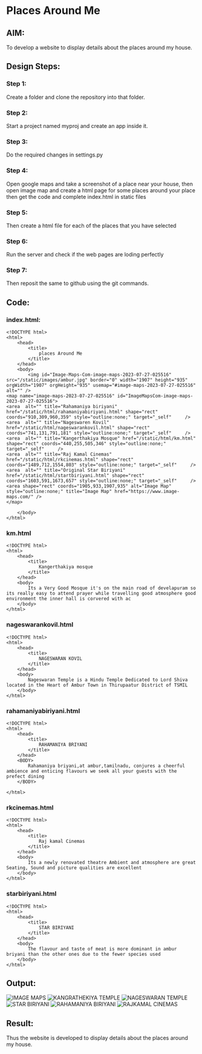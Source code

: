 # Places Around Me
## AIM:
To develop a website to display details about the places around my house.

## Design Steps:

### Step 1:
Create a folder and clone the repository into that folder.
### Step 2:
Start a project named myproj and create an app inside it.
### Step 3:
Do the required changes in settings.py
### Step 4:
Open google maps and take a screenshot of a place near your house, then open image map and create a html page for some places around your place then get the code and complete index.html in static files 
### Step 5:
Then create a html file for each of the places that you have selected
### Step 6:
Run the server and check if the web pages are loding perfectly
### Step 7:
Then reposit the same to github using the git commands. 

## Code:

### index.html:
```
<!DOCTYPE html>
<html>
    <head>
        <title>
            places Around Me
        </title>
    </head>
    <body>
        <img id="Image-Maps-Com-image-maps-2023-07-27-025516" src="/static/images/ambur.jpg" border="0" width="1907" height="935" orgWidth="1907" orgHeight="935" usemap="#image-maps-2023-07-27-025516" alt="" />
<map name="image-maps-2023-07-27-025516" id="ImageMapsCom-image-maps-2023-07-27-025516">
<area  alt="" title="Rahamaniya biriyani" href="/static/html/rahamaniyabiriyani.html" shape="rect" coords="910,309,960,359" style="outline:none;" target="_self"     />
<area  alt="" title="Nageswaren Kovil" href="/static/html/nageswarankovil.html" shape="rect" coords="741,131,791,181" style="outline:none;" target="_self"     />
<area  alt="" title="Kangerthakiya Mosque" href="/static/html/km.html" shape="rect" coords="440,255,505,346" style="outline:none;" target="_self"     />
<area  alt="" title="Raj Kamal Cinemas" href="/static/html/rkcinemas.html" shape="rect" coords="1489,712,1554,803" style="outline:none;" target="_self"     />
<area  alt="" title="Original Star Biriyani" href="/static/html/startbiriyani.html" shape="rect" coords="1603,591,1673,657" style="outline:none;" target="_self"     />
<area shape="rect" coords="1905,933,1907,935" alt="Image Map" style="outline:none;" title="Image Map" href="https://www.image-maps.com/" />
</map>

    </body>
</html>
```

### km.html
```
<!DOCTYPE html>
<html>
    <head>
        <title>
            Kangerthakiya mosque
        </title>
    </head>
    <body>
        Its a Very Good Mosque it's on the main road of develapuram so its really easy to attend prayer while travelling good atmosphere good environment the inner hall is corvered with ac
    </body>
</html>
```
### nageswarankovil.html
```
<!DOCTYPE html>
<html>
    <head>
        <title>
            NAGESWARAN KOVIL
        </title>
    </head>
    <body>
        Nageswaran Temple is a Hindu Temple Dedicated to Lord Shiva located in the Heart of Ambur Town in Thirupaatur District of TSMIL
    </body>
</html>
```
### rahamaniyabiriyani.html
```
<!DOCTYPE html>
<html>
    <head>
        <title>
            RAHAMANIYA BRIYANI
        </title>
    </head>
    <BODY>
        Rahamaniya briyani,at ambur,tamilnadu, conjures a cheerful ambience and enticing flavours we seek all your guests with the prefect dining
    </BODY>

</html>
```
### rkcinemas.html
```
<!DOCTYPE html>
<html>
    <head>
        <title>
            Raj kamal Cinemas
        </title>
    </head>
    <body>
        Its a newly renovated theatre Ambient and atmosphere are great Seating, Sound and picture qualities are excellent 
    </body>
</html>
```
### starbiriyani.html
```
<!DOCTYPE html>
<html>
    <head>
        <title>
            STAR BIRIYANI
        </title>
    </head>
    <body>
        The flavour and taste of meat is more dominant in ambur briyani than the other ones due to the fewer species used
    </body>
</html>
```

## Output:
![IMAGE MAPS](imagemaps2.png)
![KANGRATHEKIYA TEMPLE](kangrathekiyamosque.png)
![NAGESWARAN TEMPLE](nageswarantemple.png)
![STAR BIRIYANI](starbiriyani.png)
![RAHAMANIYA BIRIYANI](rahamaniyabiriyani.png)
![RAJKAMAL CINEMAS](rkcinemas.png)
## Result:
Thus the website is developed to display details about the places around my house.